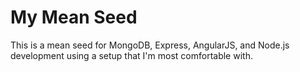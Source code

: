 # My Mean Seed
This is a mean seed for MongoDB, Express, AngularJS, and Node.js development using a setup that I'm most comfortable with.
